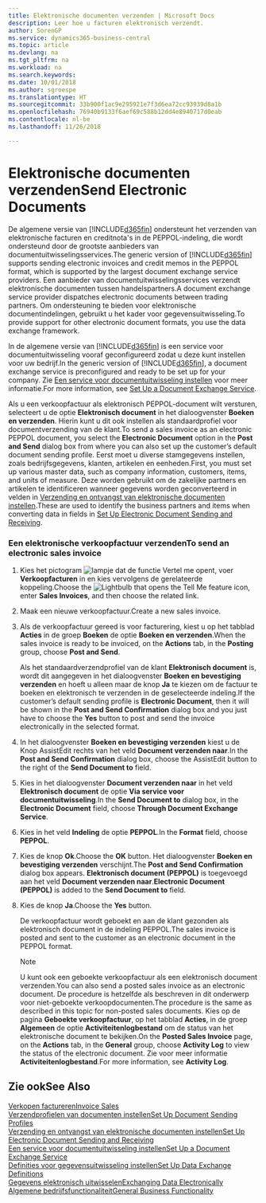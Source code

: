 ```yaml
---
title: Elektronische documenten verzenden | Microsoft Docs
description: Leer hoe u facturen elektronisch verzendt.
author: SorenGP
ms.service: dynamics365-business-central
ms.topic: article
ms.devlang: na
ms.tgt_pltfrm: na
ms.workload: na
ms.search.keywords: 
ms.date: 10/01/2018
ms.author: sgroespe
ms.translationtype: HT
ms.sourcegitcommit: 33b900f1ac9e295921e7f3d6ea72cc93939d8a1b
ms.openlocfilehash: 76940b9133f6aef69c588b12dd4e8940717d0eab
ms.contentlocale: nl-be
ms.lasthandoff: 11/26/2018

---
```

# <a name="send-electronic-documents"></a><span data-ttu-id="f05f3-103">Elektronische documenten verzenden</span><span class="sxs-lookup"><span data-stu-id="f05f3-103">Send Electronic Documents</span></span>
<span data-ttu-id="f05f3-104">De algemene versie van [!INCLUDE[d365fin](includes/d365fin_md.md)] ondersteunt het verzenden van elektronische facturen en creditnota's in de PEPPOL-indeling, die wordt ondersteund door de grootste aanbieders van documentuitwisselingsservices.</span><span class="sxs-lookup"><span data-stu-id="f05f3-104">The generic version of [!INCLUDE[d365fin](includes/d365fin_md.md)] supports sending electronic invoices and credit memos in the PEPPOL format, which is supported by the largest document exchange service providers.</span></span> <span data-ttu-id="f05f3-105">Een aanbieder van documentuitwisselingsservices verzendt elektronische documenten tussen handelspartners.</span><span class="sxs-lookup"><span data-stu-id="f05f3-105">A document exchange service provider dispatches electronic documents between trading partners.</span></span> <span data-ttu-id="f05f3-106">Om ondersteuning te bieden voor elektronische documentindelingen, gebruikt u het kader voor gegevensuitwisseling.</span><span class="sxs-lookup"><span data-stu-id="f05f3-106">To provide support for other electronic document formats, you use the data exchange framework.</span></span>  

 <span data-ttu-id="f05f3-107">In de algemene versie van [!INCLUDE[d365fin](includes/d365fin_md.md)] is een service voor documentuitwisseling vooraf geconfigureerd zodat u deze kunt instellen voor uw bedrijf.</span><span class="sxs-lookup"><span data-stu-id="f05f3-107">In the generic version of [!INCLUDE[d365fin](includes/d365fin_md.md)], a document exchange service is preconfigured and ready to be set up for your company.</span></span> <span data-ttu-id="f05f3-108">Zie [Een service voor documentuitwisseling instellen](across-how-to-set-up-a-document-exchange-service.md) voor meer informatie.</span><span class="sxs-lookup"><span data-stu-id="f05f3-108">For more information, see [Set Up a Document Exchange Service](across-how-to-set-up-a-document-exchange-service.md).</span></span>  

 <span data-ttu-id="f05f3-109">Als u een verkoopfactuur als elektronisch PEPPOL-document wilt versturen, selecteert u de optie **Elektronisch document** in het dialoogvenster **Boeken en verzenden**. Hierin kunt u dit ook instellen als standaardprofiel voor documentverzending van de klant.</span><span class="sxs-lookup"><span data-stu-id="f05f3-109">To send a sales invoice as an electronic PEPPOL document, you select the **Electronic Document** option in the **Post and Send** dialog box from where you can also set up the customer’s default document sending profile.</span></span> <span data-ttu-id="f05f3-110">Eerst moet u diverse stamgegevens instellen, zoals bedrijfsgegevens, klanten, artikelen en eenheden.</span><span class="sxs-lookup"><span data-stu-id="f05f3-110">First, you must set up various master data, such as company information, customers, items, and units of measure.</span></span> <span data-ttu-id="f05f3-111">Deze worden gebruikt om de zakelijke partners en artikelen te identificeren wanneer gegevens worden geconverteerd in velden in [Verzending en ontvangst van elektronische documenten instellen](across-how-to-set-up-electronic-document-sending-and-receiving.md).</span><span class="sxs-lookup"><span data-stu-id="f05f3-111">These are used to identify the business partners and items when converting data in fields in [Set Up Electronic Document Sending and Receiving](across-how-to-set-up-electronic-document-sending-and-receiving.md).</span></span>  

### <a name="to-send-an-electronic-sales-invoice"></a><span data-ttu-id="f05f3-112">Een elektronische verkoopfactuur verzenden</span><span class="sxs-lookup"><span data-stu-id="f05f3-112">To send an electronic sales invoice</span></span>  

1.  <span data-ttu-id="f05f3-113">Kies het pictogram ![lampje dat de functie Vertel me opent](media/ui-search/search_small.png "Vertel me wat u wilt doen"), voer **Verkoopfacturen** in en kies vervolgens de gerelateerde koppeling.</span><span class="sxs-lookup"><span data-stu-id="f05f3-113">Choose the ![Lightbulb that opens the Tell Me feature](media/ui-search/search_small.png "Tell me what you want to do") icon, enter **Sales Invoices**, and then choose the related link.</span></span>  

2.  <span data-ttu-id="f05f3-114">Maak een nieuwe verkoopfactuur.</span><span class="sxs-lookup"><span data-stu-id="f05f3-114">Create a new sales invoice.</span></span>  

3.  <span data-ttu-id="f05f3-115">Als de verkoopfactuur gereed is voor facturering, kiest u op het tabblad **Acties** in de groep **Boeken** de optie **Boeken en verzenden**.</span><span class="sxs-lookup"><span data-stu-id="f05f3-115">When the sales invoice is ready to be invoiced, on the **Actions** tab, in the **Posting** group, choose **Post and Send**.</span></span>  

     <span data-ttu-id="f05f3-116">Als het standaardverzendprofiel van de klant **Elektronisch document** is, wordt dit aangegeven in het dialoogvenster **Boeken en bevestiging verzenden** en hoeft u alleen maar de knop **Ja** te kiezen om de factuur te boeken en elektronisch te verzenden in de geselecteerde indeling.</span><span class="sxs-lookup"><span data-stu-id="f05f3-116">If the customer’s default sending profile is **Electronic Document**, then it will be shown in the **Post and Send Confirmation** dialog box and you just have to choose the **Yes** button to post and send the invoice electronically in the selected format.</span></span>  

4.  <span data-ttu-id="f05f3-117">In het dialoogvenster **Boeken en bevestiging verzenden** kiest u de Knop AssistEdit rechts van het veld **Document verzenden naar**.</span><span class="sxs-lookup"><span data-stu-id="f05f3-117">In the **Post and Send Confirmation** dialog box, choose the AssistEdit button to the right of the **Send Document to** field.</span></span>  

5.  <span data-ttu-id="f05f3-118">Kies in het dialoogvenster **Document verzenden naar** in het veld **Elektronisch document** de optie **Via service voor documentuitwisseling**.</span><span class="sxs-lookup"><span data-stu-id="f05f3-118">In the **Send Document to** dialog box, in the **Electronic Document** field, choose **Through Document Exchange Service**.</span></span>  

6.  <span data-ttu-id="f05f3-119">Kies in het veld **Indeling** de optie **PEPPOL**.</span><span class="sxs-lookup"><span data-stu-id="f05f3-119">In the **Format** field, choose **PEPPOL**.</span></span>  

7.  <span data-ttu-id="f05f3-120">Kies de knop **Ok**.</span><span class="sxs-lookup"><span data-stu-id="f05f3-120">Choose the **OK** button.</span></span> <span data-ttu-id="f05f3-121">Het dialoogvenster **Boeken en bevestiging verzenden** verschijnt.</span><span class="sxs-lookup"><span data-stu-id="f05f3-121">The **Post and Send Confirmation** dialog box appears.</span></span> <span data-ttu-id="f05f3-122">**Elektronisch document (PEPPOL)** is toegevoegd aan het veld **Document verzenden naar**.</span><span class="sxs-lookup"><span data-stu-id="f05f3-122">**Electronic Document (PEPPOL)** is added to the **Send Document to** field.</span></span>  

8.  <span data-ttu-id="f05f3-123">Kies de knop **Ja**.</span><span class="sxs-lookup"><span data-stu-id="f05f3-123">Choose the **Yes** button.</span></span>  

     <span data-ttu-id="f05f3-124">De verkoopfactuur wordt geboekt en aan de klant gezonden als elektronisch document in de indeling PEPPOL.</span><span class="sxs-lookup"><span data-stu-id="f05f3-124">The sales invoice is posted and sent to the customer as an electronic document in the PEPPOL format.</span></span>  

    > [!NOTE]  
    >  <span data-ttu-id="f05f3-125">U kunt ook een geboekte verkoopfactuur als een elektronisch document verzenden.</span><span class="sxs-lookup"><span data-stu-id="f05f3-125">You can also send a posted sales invoice as an electronic document.</span></span> <span data-ttu-id="f05f3-126">De procedure is hetzelfde als beschreven in dit onderwerp voor niet-geboekte verkoopdocumenten.</span><span class="sxs-lookup"><span data-stu-id="f05f3-126">The procedure is the same as described in this topic for non-posted sales documents.</span></span> <span data-ttu-id="f05f3-127">Kies op de pagina **Geboekte verkoopfactuur**, op het tabblad **Acties**, in de groep **Algemeen** de optie **Activiteitenlogbestand** om de status van het elektronische document te bekijken.</span><span class="sxs-lookup"><span data-stu-id="f05f3-127">On the **Posted Sales Invoice** page, on the **Actions** tab, in the **General** group, choose **Activity Log** to view the status of the electronic document.</span></span> <span data-ttu-id="f05f3-128">Zie voor meer informatie **Activiteitenlogbestand**.</span><span class="sxs-lookup"><span data-stu-id="f05f3-128">For more information, see **Activity Log**.</span></span>  

## <a name="see-also"></a><span data-ttu-id="f05f3-129">Zie ook</span><span class="sxs-lookup"><span data-stu-id="f05f3-129">See Also</span></span>  
[<span data-ttu-id="f05f3-130">Verkopen factureren</span><span class="sxs-lookup"><span data-stu-id="f05f3-130">Invoice Sales</span></span>](sales-how-invoice-sales.md)  
[<span data-ttu-id="f05f3-131">Verzendprofielen van documenten instellen</span><span class="sxs-lookup"><span data-stu-id="f05f3-131">Set Up Document Sending Profiles</span></span>](sales-how-setup-document-send-profiles.md)  
[<span data-ttu-id="f05f3-132">Verzending en ontvangst van elektronische documenten instellen</span><span class="sxs-lookup"><span data-stu-id="f05f3-132">Set Up Electronic Document Sending and Receiving</span></span>](across-how-to-set-up-electronic-document-sending-and-receiving.md)  
[<span data-ttu-id="f05f3-133">Een service voor documentuitwisseling instellen</span><span class="sxs-lookup"><span data-stu-id="f05f3-133">Set Up a Document Exchange Service</span></span>](across-how-to-set-up-a-document-exchange-service.md)  
[<span data-ttu-id="f05f3-134">Definities voor gegevensuitwisseling instellen</span><span class="sxs-lookup"><span data-stu-id="f05f3-134">Set Up Data Exchange Definitions</span></span>](across-how-to-set-up-data-exchange-definitions.md)  
[<span data-ttu-id="f05f3-135">Gegevens elektronisch uitwisselen</span><span class="sxs-lookup"><span data-stu-id="f05f3-135">Exchanging Data Electronically</span></span>](across-data-exchange.md)  
[<span data-ttu-id="f05f3-136">Algemene bedrijfsfunctionaliteit</span><span class="sxs-lookup"><span data-stu-id="f05f3-136">General Business Functionality</span></span>](ui-across-business-areas.md)  

